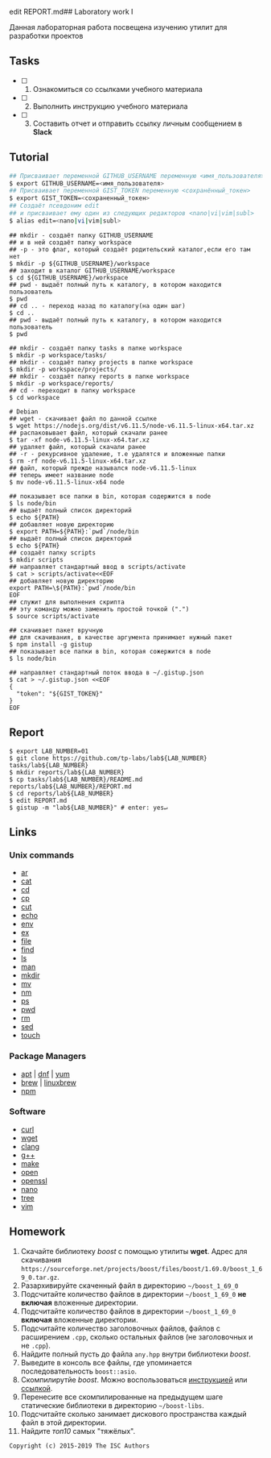 edit REPORT.md## Laboratory work I

Данная лабораторная работа посвещена изучению утилит для разработки проектов

## Tasks

- [ ] 1. Ознакомиться со ссылками учебного материала
- [ ] 2. Выполнить инструкцию учебного материала
- [ ] 3. Составить отчет и отправить ссылку личным сообщением в **Slack**

## Tutorial

```bash
## Присваивает переменной GITHUB_USERNAME переменную <имя_пользователя>
$ export GITHUB_USERNAME=<имя_пользователя>
## Присваивает переменной GIST_TOKEN переменную <сохранённый_токен>
$ export GIST_TOKEN=<сохраненный_токен>
## Создаёт псевдоним edit
## и присваивает ему один из следующих редакторов <nano|vi|vim|subl>
$ alias edit=<nano|vi|vim|subl>
```

```ShellSession
## mkdir - создаёт папку GITHUB_USERNAME
## и в ней создаёт папку workspace
## -p - это флаг, который создаёт родительский каталог,если его там нет
$ mkdir -p ${GITHUB_USERNAME}/workspace
## заходит в каталог GITHUB_USERNAME/workspace
$ cd ${GITHUB_USERNAME}/workspace
## pwd - выдаёт полный путь к каталогу, в котором находится пользователь
$ pwd
## cd .. - переход назад по каталогу(на один шаг)
$ cd ..
## pwd - выдаёт полный путь к каталогу, в котором находится пользователь
$ pwd
```

```ShellSession
## mkdir - создаёт папку tasks в папке workspace 
$ mkdir -p workspace/tasks/
## mkdir - создаёт папку projects в папке workspace
$ mkdir -p workspace/projects/
## mkdir - создаёт папку reports в папке workspace
$ mkdir -p workspace/reports/
## cd - переходит в папку workspace
$ cd workspace
```

```ShellSession
# Debian
## wget - скачивает файл по данной ссылке
$ wget https://nodejs.org/dist/v6.11.5/node-v6.11.5-linux-x64.tar.xz
## распаковывает файл, который скачали ранее
$ tar -xf node-v6.11.5-linux-x64.tar.xz
## удаляет файл, который скачали ранее
## -r - рекурсивное удаление, т.е удалятся и вложенные папки
$ rm -rf node-v6.11.5-linux-x64.tar.xz
## файл, который прежде назывался node-v6.11.5-linux
## теперь имеет название node
$ mv node-v6.11.5-linux-x64 node
```

```ShellSession
## показывает все папки в bin, которая содержится в node
$ ls node/bin
## выдаёт полный список директорий
$ echo ${PATH}
## добавляет новую директорию
$ export PATH=${PATH}:`pwd`/node/bin
## выдаёт полный список директорий 
$ echo ${PATH}
## создаёт папку scripts
$ mkdir scripts
## направляет стандартный ввод в scripts/activate
$ cat > scripts/activate<<EOF
## добавляет новую директорию
export PATH=\${PATH}:`pwd`/node/bin
EOF
## служит для выполнения скрипта
## эту команду можно заменить простой точкой (".")
$ source scripts/activate
```

```ShellSession
## скачивает пакет вручную
## для скачивания, в качестве аргумента принимает нужный пакет
$ npm install -g gistup
## показывает все папки в bin, которая сожержится в node
$ ls node/bin
```

```ShellSession
## направляет стандартный поток ввода в ~/.gistup.json
$ cat > ~/.gistup.json <<EOF
{
  "token": "${GIST_TOKEN}"
}
EOF
```

## Report

```ShellSession
$ export LAB_NUMBER=01
$ git clone https://github.com/tp-labs/lab${LAB_NUMBER} tasks/lab${LAB_NUMBER}
$ mkdir reports/lab${LAB_NUMBER}
$ cp tasks/lab${LAB_NUMBER}/README.md reports/lab${LAB_NUMBER}/REPORT.md
$ cd reports/lab${LAB_NUMBER}
$ edit REPORT.md
$ gistup -m "lab${LAB_NUMBER}" # enter: yes↵
```

## Links

### Unix commands

- [ar](https://en.wikipedia.org/wiki/Ar_(Unix))
- [cat](https://en.wikipedia.org/wiki/Cat_(Unix))
- [cd](https://en.wikipedia.org/wiki/Cd_(command))
- [cp](https://en.wikipedia.org/wiki/Cp_(Unix))
- [cut](https://en.wikipedia.org/wiki/Cut_(Unix))
- [echo](https://en.wikipedia.org/wiki/Echo_(command))
- [env](https://en.wikipedia.org/wiki/Env_(shell))
- [ex](https://en.wikipedia.org/wiki/Ex_(editor))
- [file](https://en.wikipedia.org/wiki/File_(command))
- [find](https://en.wikipedia.org/wiki/Find)
- [ls](https://en.wikipedia.org/wiki/Ls)
- [man](https://en.wikipedia.org/wiki/Man_page)
- [mkdir](https://en.wikipedia.org/wiki/Mkdir)
- [mv](https://en.wikipedia.org/wiki/Mv)
- [nm](https://en.wikipedia.org/wiki/Nm_(Unix))
- [ps](https://en.wikipedia.org/wiki/Ps_(Unix))
- [pwd](https://en.wikipedia.org/wiki/Pwd)
- [rm](https://en.wikipedia.org/wiki/Rm_(Unix))
- [sed](https://en.wikipedia.org/wiki/Sed)
- [touch](https://en.wikipedia.org/wiki/Touch_(Unix))

### Package Managers

- [apt](http://help.ubuntu.ru/wiki/apt) | [dnf](https://en.wikipedia.org/wiki/DNF_(software)) | [yum](https://fedoraproject.org/wiki/Yum/ru)
- [brew](https://brew.sh) | [linuxbrew](http://linuxbrew.sh)
- [npm](https://docs.npmjs.com)

### Software

- [curl](https://www.gitbook.com/book/bagder/everything-curl/details)
- [wget](https://www.gnu.org/software/wget/manual/wget.pdf)
- [clang](https://clang.llvm.org)
- [g++](https://gcc.gnu.org/onlinedocs/gcc-4.0.2/gcc/G_002b_002b-and-GCC.html)
- [make](https://en.wikipedia.org/wiki/Make_(software))
- [open](https://developer.apple.com/legacy/library/documentation/Darwin/Reference/ManPages/man1/open.1.html)
- [openssl](https://www.openssl.org)
- [nano](https://www.nano-editor.org)
- [tree](https://linux.die.net/man/1/tree)
- [vim](http://www.vim.org)

## Homework

1. Скачайте библиотеку *boost* с помощью утилиты **wget**. Адрес для скачивания `https://sourceforge.net/projects/boost/files/boost/1.69.0/boost_1_69_0.tar.gz`.
2. Разархивируйте скаченный файл в директорию `~/boost_1_69_0`
3. Подсчитайте количество файлов в директории `~/boost_1_69_0` **не включая** вложенные директории.
4. Подсчитайте количество файлов в директории `~/boost_1_69_0` **включая** вложенные директории.
5. Подсчитайте количество заголовочных файлов, файлов с расширением `.cpp`, сколько остальных файлов (не заголовочных и не `.cpp`).
6. Найдите полный пусть до файла `any.hpp` внутри библиотеки *boost*.
7. Выведите в консоль все файлы, где упоминается последовательность `boost::asio`.
8. Скомпилирутйе *boost*. Можно воспользоваться [инструкцией](https://www.boost.org/doc/libs/1_61_0/more/getting_started/unix-variants.html#or-build-custom-binaries) или [ссылкой](https://codeyarns.com/2017/01/24/how-to-build-boost-on-linux/).
9. Перенесите все скомпилированные на предыдущем шаге статические библиотеки в директорию `~/boost-libs`.
10. Подсчитайте сколько занимает дискового пространства каждый файл в этой директории.
11. Найдите *топ10* самых "тяжёлых".

```
Copyright (c) 2015-2019 The ISC Authors
```
